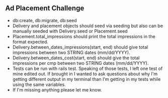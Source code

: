 ## Ad Placement Challenge
* db:create, db:migrate, db:seed
* Delivery and placement objects should seed via seeding but also can be manually seeded with Delivery.seed or Placement.seed
* Placement.total_impressions should print the total impressions in the format expected.
* Delivery.between_dates_impressions(start, end) should give total impressions between two STRING dates (mm/dd/YYYY).
* Delivery.between_dates_cost(start, end) should give the total impressions per cmp between two STRING dates (mm/dd/YYYY).
* Tests can be run with rails test. Speaking of those tests, I left one test of mine edited out. If brought in I wanted to ask questions about why I'm getting different output in my terminal than I'm getting in my tests while using the same variables.
* If I'm missing anything please let me know.